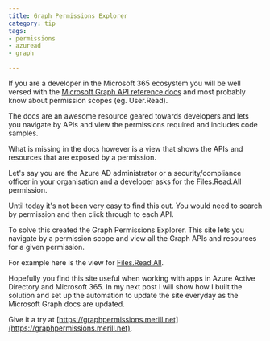 ```yaml
---
title: Graph Permissions Explorer
category: tip
tags:
- permissions
- azuread
- graph

---
```

If you are a developer in the Microsoft 365 ecosystem you will be well versed with the [Microsoft Graph API reference docs](https://docs.microsoft.com/en-us/graph/api/overview?view=graph-rest-1.0) and most probably know about permission scopes (eg. User.Read).

The docs are an awesome resource geared towards developers and lets you navigate by APIs and view the permissions required and includes code samples.

What is missing in the docs however is a view that shows the APIs and resources that are exposed by a permission.

Let's say you are the Azure AD administrator or a security/compliance officer in your organisation and a developer asks for the Files.Read.All permission. 

Until today it's not been very easy to find this out. You would need to search by permission and then click through to each API. 

To solve this created the Graph Permissions Explorer. This site lets you navigate by a permission scope and view all the Graph APIs and resources for a given permission.

For example here is the view for [Files.Read.All](https://graphpermissions.merill.net/permission/Files.Read.All.html).  

Hopefully you find this site useful when working with apps in Azure Active Directory and Microsoft 365. In my next post I will show how I built the solution and set up the automation to update the site everyday as the Microsoft Graph docs are updated.

Give it a try at [https://graphpermissions.merill.net](https://graphpermissions.merill.net).